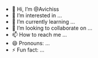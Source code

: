 
- 👋 Hi, I’m @Avichiss
- 👀 I’m interested in ...
- 🌱 I’m currently learning ...
- 💞️ I’m looking to collaborate on ...
- 📫 How to reach me ...
- 😄 Pronouns: ...
- ⚡ Fun fact: ...

<!---
Avichiss/Avichiss is a ✨ special ✨ repository because its `README.md` (this file) appears on your GitHub profile.
You can click the Preview link to take a look at your changes.
--->

